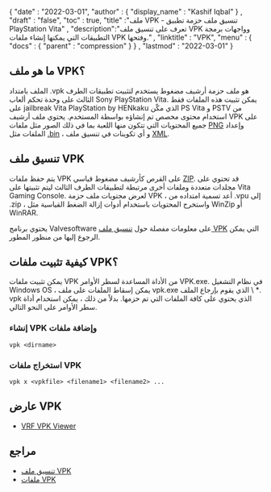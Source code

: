 {
  "date" : "2022-03-01",
  "author" : {
    "display_name" : "Kashif Iqbal"
} ,
  "draft" : "false",
  "toc" : true,
  "title" :"ملف VPK - تنسيق ملف حزمة تطبيق PlayStation Vita" ,
  "description":"تعرف على تنسيق ملف VPK وواجهات برمجة التطبيقات التي يمكنها إنشاء ملفات VPK وفتحها." ,
  "linktitle" : "VPK",
  "menu" : {
    "docs" : {
      "parent" : "compression"
}
} ,
  "lastmod" : "2022-03-01"
}

## ما هو ملف VPK؟

الملف بامتداد .vpk هو ملف حزمة أرشيف مضغوط يستخدم لتثبيت تطبيقات الطرف الثالث على وحدة تحكم ألعاب Sony PlayStation Vita. يمكن تثبيت هذه الملفات فقط على jailbreak Vita PlayStation by HENkaku الذي مكّن PS Vita و PSTV من استخدام محتوى مخصص تم إنشاؤه بواسطة المستخدم. يحتوي ملف أرشيف VPK على جميع المحتويات التي تتكون منها اللعبة بما في ذلك الصور مثل ملفات [PNG](/ar/image/png/) وإعداد الملفات مثل [.bin](/ar/disc-and-media/bin/) ، و أي تكوينات في تنسيق ملف [XML](/ar/web/xml/).

## تنسيق ملف VPK

يتم حفظ ملفات VPK على القرص كأرشيف مضغوط قياسي [ZIP](/ar/compression/zip/). قد تحتوي على مجلدات متعددة وملفات أخرى مرتبطة لتطبيقات الطرف الثالث ليتم تثبيتها على Vita Gaming Console. لعرض محتويات ملف حزمة VPK ، أعد تسمية امتداده من .vpu إلى .zip ، واستخرج المحتويات باستخدام أدوات إزالة الضغط القياسية مثل WinZip أو WinRAR.

يحتوي برنامج Valvesoftware على معلومات مفصلة حول [تنسيق ملف VPK](https://developer.valvesoftware.com/wiki/VPK_File_Format) التي يمكن الرجوع إليها من منظور المطور.

## كيفية تثبيت ملفات VPK؟

يمكن تثبيت ملفات VPK من الأداة المساعدة لسطر الأوامر VPK.exe. في نظام التشغيل Windows OS ، يمكن إسقاط الملفات على ملف vpk.exe الذي يقوم بإرجاع الملف \ *. vpk الذي يحتوي على كافة الملفات التي تم حزمها. بدلاً من ذلك ، يمكن استخدام أداة سطر الأوامر على النحو التالي.

### إنشاء VPK وإضافة ملفات

```
vpk <dirname>
```

### استخراج ملفات VPK

```
vpk x <vpkfile> <filename1> <filename2> ...
```

## عارض VPK

* [VRF VPK Viewer](https://github.com/SteamDatabase/ValveResourceFormat)

## مراجع

* [تنسيق ملف VPK](https://developer.valvesoftware.com/wiki/VPK_File_Format)
* [ملفات VPK](https://developer.valvesoftware.com/wiki/VPK)

